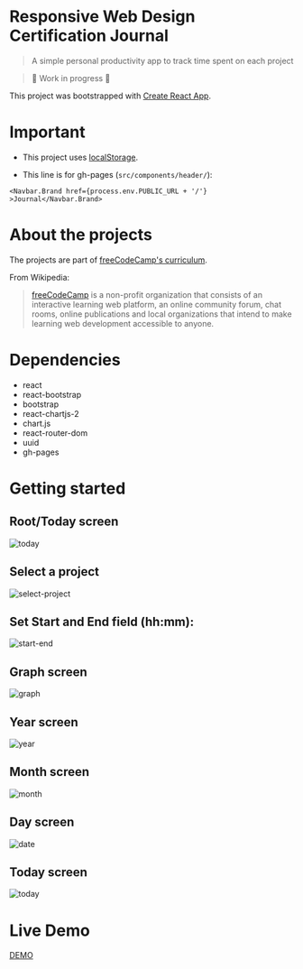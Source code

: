 # Responsive Web Design Certification Journal
> A simple personal productivity app to track time spent on each project

> 🚧 Work in progress 🚧

This project was bootstrapped with
[Create React App](https://github.com/facebook/create-react-app).

# Important

- This project uses [localStorage](https://developer.mozilla.org/en-US/docs/Web/API/Window/localStorage).

- This  line is for gh-pages (`src/components/header/`):

 ```<Navbar.Brand href={process.env.PUBLIC_URL + '/'} >Journal</Navbar.Brand>```


# About the projects

 The projects are part of [freeCodeCamp's curriculum](https://www.freecodecamp.org/learn/responsive-web-design/responsive-web-design-projects/).

From Wikipedia:

> [freeCodeCamp](https://en.wikipedia.org/wiki/FreeCodeCamp)  is a non-profit organization that consists of an interactive learning web platform, an online community forum, chat rooms, online publications and local organizations that intend to make learning web development accessible to anyone.


# Dependencies

- react
- react-bootstrap
- bootstrap
- react-chartjs-2
- chart.js
- react-router-dom
- uuid
- gh-pages


# Getting started 

## Root/Today screen

![today](img/today.png)

## Select a project 

![select-project](img/select-project.png)

## Set Start and End field (hh:mm):

![start-end](img/start-end.png)

## Graph screen 

![graph](img/graph.png)

## Year screen 

![year](img/year.png)

## Month screen 

![month](img/month.png)

## Day screen

![date](img/day.png)

## Today screen 

![today](img/today.png)


# Live Demo

[DEMO](https://diegoperezm.github.io/responsive-web-design-certification-journal/)
